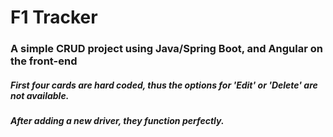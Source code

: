 # F1 Tracker

### A simple CRUD project using Java/Spring Boot, and Angular on the front-end 
##### First four cards are hard coded, thus the options for 'Edit' or 'Delete' are not available.
##### After adding a new driver, they function perfectly.


